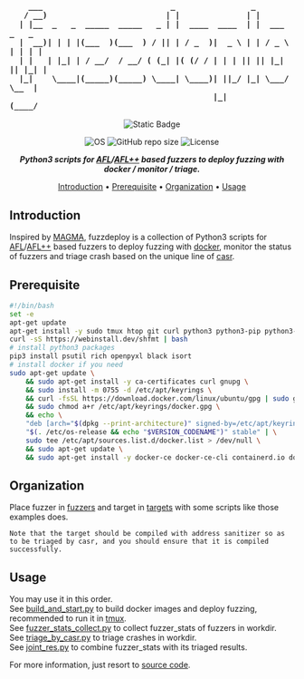 <h3>

```
    ___                           _                _
   / __)                         | |              | |
  | |__  _   _  _____  _____   _ | |  ____  ____  | |  ___   _   _
  |  __)| | | |(___  )(___  ) / || | / _  )|  _ \ | | / _ \ | | | |
  | |   | |_| | / __/  / __/ ( (_| |( (/ / | | | || || |_| || |_| |
  |_|    \____|(_____)(_____) \____| \____)| ||_/ |_| \___/  \__  |
                                           |_|              (____/
```
</h3>
<div align="center">

![Static Badge](https://img.shields.io/badge/AFL%2FAFL%2B%2B-%2300A98F?style=for-the-badge&logo=vowpalwabbit&logoColor=%23FF9A00&label=fuzzers%20based)

![OS](https://img.shields.io/badge/OS-Linux-%23FCC624?style=for-the-badge&logo=linux)
![GitHub repo size](https://img.shields.io/github/repo-size/Eterniter/fuzzdeploy?style=for-the-badge&logo=republicofgamers)
![License](https://img.shields.io/github/license/Eterniter/fuzzdeploy?style=for-the-badge&logo=scpfoundation)

___Python3 scripts for [AFL](https://lcamtuf.coredump.cx/afl/)/[AFL++](https://github.com/AFLplusplus/AFLplusplus) based fuzzers to deploy fuzzing with docker / monitor / triage.___
</div>
<p align="center">
  <a href="#introduction">Introduction</a> •
  <a href="#prerequisite">Prerequisite</a> •
  <a href="#organization">Organization</a> •
  <a href="#usage">Usage</a>
</p>

## Introduction
Inspired by [MAGMA](https://hexhive.epfl.ch/magma/), fuzzdeploy is a collection of Python3 scripts for [AFL](https://lcamtuf.coredump.cx/afl/)/[AFL++](https://github.com/AFLplusplus/AFLplusplus) based fuzzers to deploy fuzzing with [docker](https://www.docker.com), monitor the status of fuzzers and triage crash based on the unique line of [casr](https://github.com/ispras/casr).

## Prerequisite
```bash
#!/bin/bash
set -e
apt-get update
apt-get install -y sudo tmux htop git curl python3 python3-pip python3-venv
curl -sS https://webinstall.dev/shfmt | bash
# install python3 packages
pip3 install psutil rich openpyxl black isort
# install docker if you need
sudo apt-get update \
    && sudo apt-get install -y ca-certificates curl gnupg \
    && sudo install -m 0755 -d /etc/apt/keyrings \
    && curl -fsSL https://download.docker.com/linux/ubuntu/gpg | sudo gpg --dearmor -o /etc/apt/keyrings/docker.gpg \
    && sudo chmod a+r /etc/apt/keyrings/docker.gpg \
    && echo \
    "deb [arch="$(dpkg --print-architecture)" signed-by=/etc/apt/keyrings/docker.gpg] https://download.docker.com/linux/ubuntu \
    "$(. /etc/os-release && echo "$VERSION_CODENAME")" stable" | \
    sudo tee /etc/apt/sources.list.d/docker.list > /dev/null \
    && sudo apt-get update \
    && sudo apt-get install -y docker-ce docker-ce-cli containerd.io docker-buildx-plugin docker-compose-plugin
```

## Organization
Place fuzzer in [fuzzers](/fuzzers) and target in [targets](/targets) with some scripts like those examples does.

`Note that the target should be compiled with address sanitizer so as to be triaged by casr, and you should ensure that it is compiled successfully.`

## Usage
You may use it in this order.  
See [build_and_start.py](/build_and_start.py) to build docker images and deploy fuzzing, recommended to run it in [tmux](https://github.com/tmux/tmux).  
See [fuzzer_stats_collect.py](/fuzzer_stats_collect.py) to collect fuzzer_stats of fuzzers in workdir.  
See [triage_by_casr.py](/triage_by_casr.py) to triage crashes in workdir.  
See [joint_res.py](/joint_res.py) to combine fuzzer_stats with its triaged results.

For more information, just resort to [source code](https://github.com/Eterniter/fuzzdeploy).
